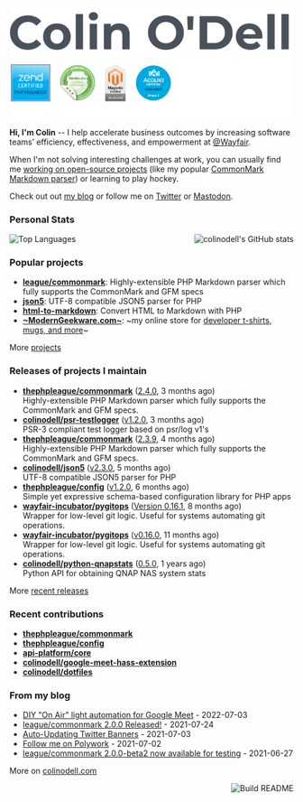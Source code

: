 ![](https://raw.githubusercontent.com/colinodell/colinodell/main/header.png)

**Hi, I'm Colin** -- I help accelerate business outcomes by increasing software teams’ efficiency, effectiveness, and empowerment at [@Wayfair](https://github.com/wayfair).

When I'm not solving interesting challenges at work, you can usually find me [working on open-source projects](https://www.colinodell.com/projects) (like my popular [CommonMark Markdown parser](https://github.com/thephpleague/commonmark#leaguecommonmark)) or learning to play hockey.

Check out out [my blog](https://www.colinodell.com/blog) or follow me on [Twitter](https://twitter.com/colinodell) or <a rel="me" href="https://phpc.social/@colinodell">Mastodon</a>.

### Personal Stats

<img align="right" alt="colinodell's GitHub stats" src="https://github-readme-stats.vercel.app/api?username=colinodell&count_private=0&show_icons=true&" />

![Top Languages](https://github-readme-stats.vercel.app/api/top-langs/?username=colinodell&exclude_repo=mcforge)

### Popular projects

* **[league/commonmark](https://commonmark.thephpleague.com/)**: Highly-extensible PHP Markdown parser which fully supports the CommonMark and GFM specs
* **[json5](https://github.com/colinodell/json5)**: UTF-8 compatible JSON5 parser for PHP
* **[html-to-markdown](https://github.com/thephpleague/html-to-markdown)**: Convert HTML to Markdown with PHP
* **[~ModernGeekware.com~](https://www.moderngeekware.com/)**: ~my online store for [developer t-shirts, mugs, and more](https://www.moderngeekware.com/)~

More [projects](https://www.colinodell.com/projects)

### Releases of projects I maintain

<!-- recent_releases starts -->
* **[thephpleague/commonmark](https://github.com/thephpleague/commonmark)** ([2.4.0](https://github.com/thephpleague/commonmark/releases/tag/2.4.0), 3 months ago)<br>Highly-extensible PHP Markdown parser which fully supports the CommonMark and GFM specs.
* **[colinodell/psr-testlogger](https://github.com/colinodell/psr-testlogger)** ([v1.2.0](https://github.com/colinodell/psr-testlogger/releases/tag/v1.2.0), 3 months ago)<br>PSR-3 compliant test logger based on psr/log v1's
* **[thephpleague/commonmark](https://github.com/thephpleague/commonmark)** ([2.3.9](https://github.com/thephpleague/commonmark/releases/tag/2.3.9), 4 months ago)<br>Highly-extensible PHP Markdown parser which fully supports the CommonMark and GFM specs.
* **[colinodell/json5](https://github.com/colinodell/json5)** ([v2.3.0](https://github.com/colinodell/json5/releases/tag/v2.3.0), 5 months ago)<br>UTF-8 compatible JSON5 parser for PHP
* **[thephpleague/config](https://github.com/thephpleague/config)** ([v1.2.0](https://github.com/thephpleague/config/releases/tag/v1.2.0), 6 months ago)<br>Simple yet expressive schema-based configuration library for PHP apps
* **[wayfair-incubator/pygitops](https://github.com/wayfair-incubator/pygitops)** ([Version 0.16.1](https://github.com/wayfair-incubator/pygitops/releases/tag/v0.16.1), 8 months ago)<br>Wrapper for low-level git logic. Useful for systems automating git operations.
* **[wayfair-incubator/pygitops](https://github.com/wayfair-incubator/pygitops)** ([v0.16.0](https://github.com/wayfair-incubator/pygitops/releases/tag/v0.16.0), 11 months ago)<br>Wrapper for low-level git logic. Useful for systems automating git operations.
* **[colinodell/python-qnapstats](https://github.com/colinodell/python-qnapstats)** ([0.5.0](https://github.com/colinodell/python-qnapstats/releases/tag/0.5.0), 1 years ago)<br>Python API for obtaining QNAP NAS system stats
<!-- recent_releases ends -->
More [recent releases](https://github.com/colinodell/colinodell/blob/main/releases.md)

### Recent contributions

<!-- recent_contributions starts -->
* **[thephpleague/commonmark](https://github.com/thephpleague/commonmark)**
* **[thephpleague/config](https://github.com/thephpleague/config)**
* **[api-platform/core](https://github.com/api-platform/core)**
* **[colinodell/google-meet-hass-extension](https://github.com/colinodell/google-meet-hass-extension)**
* **[colinodell/dotfiles](https://github.com/colinodell/dotfiles)**
<!-- recent_contributions ends -->

### From my blog

<!-- blog starts -->
* [DIY "On Air" light automation for Google Meet](https://www.colinodell.com/blog/202207/diy-on-air-light-automation-google-meet-chrome-extension) - 2022-07-03
* [league/commonmark 2.0.0 Released!](https://www.colinodell.com/blog/202107/league-commonmark-2-0-0-released) - 2021-07-24
* [Auto-Updating Twitter Banners](https://www.colinodell.com/blog/202107/autoupdating-twitter-banners) - 2021-07-03
* [Follow me on Polywork](https://www.colinodell.com/blog/202107/follow-me-on-polywork) - 2021-07-02
* [league/commonmark 2.0.0-beta2 now available for testing](https://www.colinodell.com/blog/202106/leaguecommonmark-200beta2-now-available-testing) - 2021-06-27
<!-- blog ends -->
More on [colinodell.com](https://www.colinodell.com/)

<a href="https://github.com/colinodell/colinodell/actions"><img src="https://github.com/colinodell/colinodell/workflows/Build%20README/badge.svg" align="right" alt="Build README"></a>
